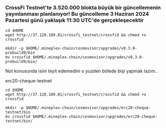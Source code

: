 ### CrossFi Testnet'te 3.520.000 blokta büyük bir güncellemenin yayınlanması planlanıyor! Bu güncelleme 3 Haziran 2024 Pazartesi günü yaklaşık 11:30 UTC'de gerçekleşecektir
```
cd $HOME
wget http://37.120.189.81/crossfi_testnet/crossfid && chmod +x crossfid
```
```
mkdir -p $HOME/.mineplex-chain/cosmovisor/upgrades/v0.3.0-prebuild9/bin
mv crossfid $HOME/.mineplex-chain/cosmovisor/upgrades/v0.3.0-prebuild9/bin/
```

Not konusunda isim teyit edemedim o yuzden bölede bişi yapmak lazım..

erc20-cheque-testnet

```
cd $HOME
wget http://37.120.189.81/crossfi_testnet/crossfid && chmod +x crossfid
```
```
mkdir -p $HOME/.mineplex-chain/cosmovisor/upgrades/erc20-cheque-testnet/bin
mv crossfid $HOME/.mineplex-chain/cosmovisor/upgrades/erc20-cheque-testnet/bin/
```
